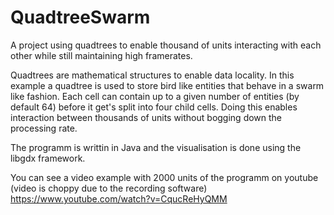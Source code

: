 # QuadtreeSwarm
A project using quadtrees to enable thousand of units interacting with each other while still maintaining high framerates.


Quadtrees are mathematical structures to enable data locality. In this example a quadtree is used to store bird like entities that behave in a swarm like fashion.
Each cell can contain up to a given number of entities (by default 64) before it get's split into four child cells. Doing this enables interaction between thousands of units without bogging down the processing rate.

The programm is writtin in Java and the visualisation is done using the libgdx framework.

You can see a video example with 2000 units of the programm on youtube (video is choppy due to the recording software)
https://www.youtube.com/watch?v=CqucReHyQMM
